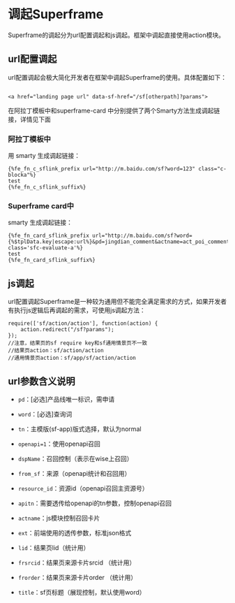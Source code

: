 # 调起Superframe

Superframe的调起分为url配置调起和js调起。框架中调起直接使用action模块。

## url配置调起

url配置调起会极大简化开发者在框架中调起Superframe的使用。具体配置如下：

```

<a href="landing page url" data-sf-href="/sf[otherpath]?params">

```

在阿拉丁模板中和superframe-card 中分别提供了两个Smarty方法生成调起链接，详情见下面

### 阿拉丁模板中

用 smarty 生成调起链接：
```
{%fe_fn_c_sflink_prefix url="http://m.baidu.com/sf?word=123" class="c-blocka"%}
test
{%fe_fn_c_sflink_suffix%}
```

### Superframe card中

smarty 生成调起链接：
```
{%fe_fn_card_sflink_prefix url="http://m.baidu.com/sf?word={%$tplData.key|escape:url%}&pd=jingdian_comment&actname=act_poi_comments&title=" class='sfc-evaluate-a'%}
test
{%fe_fn_card_sflink_suffix%}
```

## js调起

url配置调起Superframe是一种较为通用但不能完全满足需求的方式，如果开发者有执行js逻辑后再调起的需求，可使用js调起方法：

```
require(['sf/action/action'], function(action) {
    action.redirect("/sf?params");
});
//注意，结果页的sf require key和sf通用情景页不一致
//结果页action：sf/action/action
//通用情景页action：sf/app/sf/action/action
```


## url参数含义说明

* `pd`：[必选]产品线唯一标识，需申请
* `word`：[必选]查询词
* `tn`：主模版(sf-app)版式选择，默认为normal

* `openapi=1`：使用openapi召回
* `dspName`：召回控制（表示在wise上召回）
* `from_sf`：来源（openapi统计和召回用）
* `resource_id`：资源id（openapi召回主资源号）
* `apitn`：需要透传给openapi的tn参数，控制openapi召回

* `actname`：js模块控制召回卡片
* `ext`：前端使用的透传参数，标准json格式

* `lid`：结果页lid（统计用）
* `frsrcid`：结果页来源卡片srcid （统计用）
* `frorder`：结果页来源卡片order （统计用）
* `title`：sf页标题（展现控制，默认使用word）